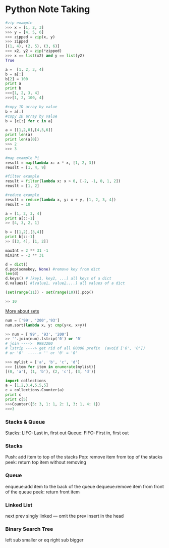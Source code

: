 # Python Note Taking

```python
#zip example
>>> x = [1, 2, 3]
>>> y = [4, 5, 6]
>>> zipped = zip(x, y)
>>> zipped
[(1, 4), (2, 5), (3, 6)]
>>> x2, y2 = zip(*zipped)
>>> x == list(x2) and y == list(y2)
True
```

```python
a =  [1, 2, 3, 4]
b = a[:]
b[2] = 100
print a
print b
>>>[1, 2, 3, 4]
>>>[1, 2, 100, 4]
```

```python
#copy 1D array by value
b = a[:]
#copy 2D array by value
b = [c[:] for c in a]
```

```python
a = [[1,2,0],[4,5,6]]
print len(a)
print len(a[0])
>>> 2
>>> 3
```

```python
#map example Pi
result = map(lambda x: x * x, [1, 2, 3])
reuslt = [1, 4, 9]

#filter example
result = filter(lambda x: x > 0, [-2, -1, 0, 1, 2])
reuslt = [1, 2]

#reduce example
result = reduce(lambda x, y: x + y, [1, 2, 3, 4])
result = 10
```

```python
a = [1, 2, 3, 4]
print a[::-1]
>> [4, 3, 2, 1]

b = [[1,2],[3,4]]
print b[::-1]
>> [[3, 4], [1, 2]]
```

```python
maxInt = 2 ** 31 -1
minInt = -2 ** 31
```

```python
d = dict()
d.pop(somekey, None) #remove key from dict
len(d)
d.keys() # [key1, key2, ...] all keys of a dict
d.values() #[value1, value2....] all values of a dict
```

```python
(set(range(11)) - set(range(10))).pop()

>> 10
```
[More about sets](https://docs.python.org/2/library/sets.html)


```python
num = ['99', '200','93']
num.sort(lambda x, y: cmp(y+x, x+y))

>> num = ['99', '93', '200']
>> ''.join(num).lstrip('0') or '0'
# join ---->  9993200
# lstrip ----> get rid of all 00000 prefix  (avoid ['0', '0'])
# or '0'  -----> '' or '0' = '0'
```

```python
>>> mylist = ['a', 'b', 'c', 'd']
>>> [item for item in enumerate(mylist)]
[(0, 'a'), (1, 'b'), (2, 'c'), (3, 'd')]
```

```python
import collections
a = [1,2,3,4,5,5,5]
c = collections.Counter(a)
print c
print c[5]
>>>Counter({5: 3, 1: 1, 2: 1, 3: 1, 4: 1})
>>>3
```

### Stacks & Queue
Stacks: LIFO: Last in, first out
Queue: FIFO: First in, first out
### Stacks
Push: add item to top of the stacks
Pop: remove item from top of the stacks
peek: return top item without removing
### Queue
enqueue:add item to the back of the queue
dequeue:remove item from front of the queue
peek: return front item
### Linked List
next prev
singly linked — omit the prev
insert in the head
### Binary Search Tree
left sub smaller or eq
right sub bigger
